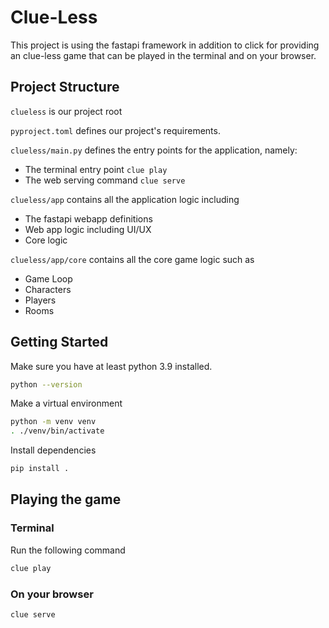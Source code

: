 # Clue-Less

This project is using the fastapi framework in addition to click for providing an clue-less game that can be played
in the terminal and on your browser.

## Project Structure

`clueless` is our project root

`pyproject.toml` defines our project's requirements.

`clueless/main.py` defines the entry points for the application, namely:
- The terminal entry point `clue play`
- The web serving command `clue serve`

`clueless/app` contains all the application logic including
- The fastapi webapp definitions
- Web app logic including UI/UX
- Core logic

`clueless/app/core` contains all the core game logic such as
- Game Loop
- Characters
- Players
- Rooms

## Getting Started

Make sure you have at least python 3.9 installed.

```bash
python --version
```

Make a virtual environment

```bash
python -m venv venv
. ./venv/bin/activate
```

Install dependencies
```bash
pip install .
```

## Playing the game

### Terminal
Run the following command
```bash
clue play
```

### On your browser

```bash
clue serve
```